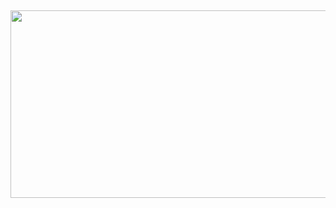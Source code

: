 ## 
<p align="center">
  <img width="7000" height="300" src="https://github.com/user-attachments/assets/62b7d5c6-0244-44fa-ae9d-1093a0bec55c">
</p>


